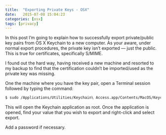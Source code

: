 ```yaml
---
title:  "Exporting Private Keys - OSX"
date:   2015-07-08 15:04:23
categories: [osx]
tags: [privacy]
---
```

In this post I’m going to explain how to successfully export private/public key pairs from OS X Keychain to a new computer. 
As your aware, under normal export procedures, the private key isn’t exported — just the public.  This is true for
certificates, specifically S/MIME.

I found out the hard way, having received a new machine and resorted to my backup to find that the certification couldn’t be
imported/used as the private key was missing.  

One the machine where you have the key pair, open a Terminal session followed by typing the command:

```Bash
$ sudo /Applications/Utilities/Keychain\ Access.app/Contents/MacOS/Keychain\ Access
```

This will open the Keychain application as root.  Once the application is opened, find your value that you wish to export and
right-click and select export.

Add a password if necessary.
